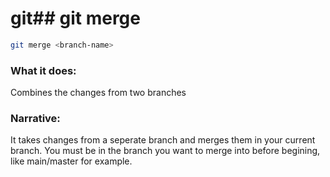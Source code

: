 # git## git merge <branch-name>
```bash
git merge <branch-name>
```

### What it does:
Combines the changes from two branches

### Narrative:
It takes changes from a seperate branch and merges them in your current branch. You must be in the branch
you want to merge into before begining, like main/master for example.
